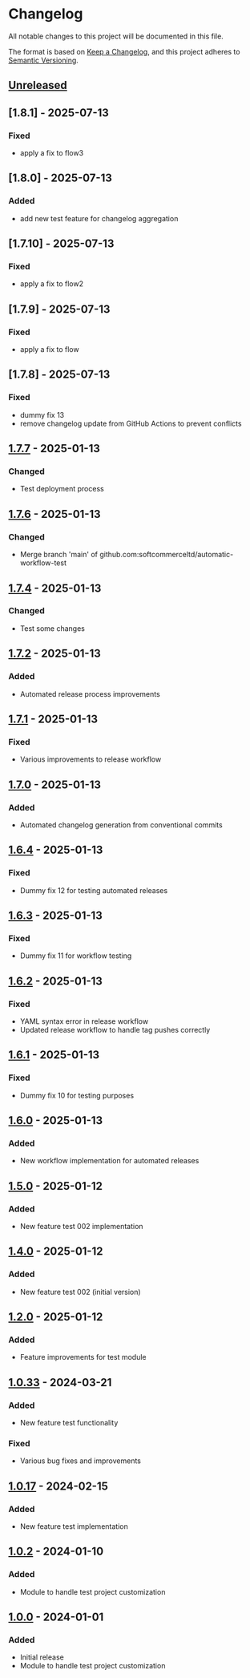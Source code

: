 # Changelog

All notable changes to this project will be documented in this file.

The format is based on [Keep a Changelog](https://keepachangelog.com/en/1.0.0/),
and this project adheres to [Semantic Versioning](https://semver.org/spec/v2.0.0.html).

## [Unreleased]

## [1.8.1] - 2025-07-13
### Fixed
- apply a fix to flow3

## [1.8.0] - 2025-07-13
### Added
- add new test feature for changelog aggregation

## [1.7.10] - 2025-07-13
### Fixed
- apply a fix to flow2

## [1.7.9] - 2025-07-13
### Fixed
- apply a fix to flow

## [1.7.8] - 2025-07-13
### Fixed
- dummy fix 13
- remove changelog update from GitHub Actions to prevent conflicts

## [1.7.7] - 2025-01-13
### Changed
- Test deployment process

## [1.7.6] - 2025-01-13
### Changed
- Merge branch 'main' of github.com:softcommerceltd/automatic-workflow-test

## [1.7.4] - 2025-01-13
### Changed
- Test some changes

## [1.7.2] - 2025-01-13
### Added
- Automated release process improvements

## [1.7.1] - 2025-01-13
### Fixed
- Various improvements to release workflow

## [1.7.0] - 2025-01-13
### Added
- Automated changelog generation from conventional commits

## [1.6.4] - 2025-01-13
### Fixed
- Dummy fix 12 for testing automated releases

## [1.6.3] - 2025-01-13
### Fixed
- Dummy fix 11 for workflow testing

## [1.6.2] - 2025-01-13
### Fixed
- YAML syntax error in release workflow
- Updated release workflow to handle tag pushes correctly

## [1.6.1] - 2025-01-13
### Fixed
- Dummy fix 10 for testing purposes

## [1.6.0] - 2025-01-13
### Added
- New workflow implementation for automated releases

## [1.5.0] - 2025-01-12
### Added
- New feature test 002 implementation

## [1.4.0] - 2025-01-12
### Added
- New feature test 002 (initial version)

## [1.2.0] - 2025-01-12
### Added
- Feature improvements for test module

## [1.0.33] - 2024-03-21
### Added
- New feature test functionality
### Fixed
- Various bug fixes and improvements

## [1.0.17] - 2024-02-15
### Added
- New feature test implementation

## [1.0.2] - 2024-01-10
### Added
- Module to handle test project customization

## [1.0.0] - 2024-01-01
### Added
- Initial release
- Module to handle test project customization

[Unreleased]: https://github.com/softcommerceltd/automatic-workflow-test/compare/v1.7.7...HEAD
[1.7.7]: https://github.com/softcommerceltd/automatic-workflow-test/compare/v1.7.6...v1.7.7
[1.7.6]: https://github.com/softcommerceltd/automatic-workflow-test/compare/v1.7.4...v1.7.6
[1.7.4]: https://github.com/softcommerceltd/automatic-workflow-test/compare/v1.7.2...v1.7.4
[1.7.2]: https://github.com/softcommerceltd/automatic-workflow-test/compare/v1.7.1...v1.7.2
[1.7.1]: https://github.com/softcommerceltd/automatic-workflow-test/compare/v1.7.0...v1.7.1
[1.7.0]: https://github.com/softcommerceltd/automatic-workflow-test/compare/v1.6.4...v1.7.0
[1.6.4]: https://github.com/softcommerceltd/automatic-workflow-test/compare/v1.6.3...v1.6.4
[1.6.3]: https://github.com/softcommerceltd/automatic-workflow-test/compare/v1.6.2...v1.6.3
[1.6.2]: https://github.com/softcommerceltd/automatic-workflow-test/compare/v1.6.1...v1.6.2
[1.6.1]: https://github.com/softcommerceltd/automatic-workflow-test/compare/v1.6.0...v1.6.1
[1.6.0]: https://github.com/softcommerceltd/automatic-workflow-test/compare/v1.5.0...v1.6.0
[1.5.0]: https://github.com/softcommerceltd/automatic-workflow-test/compare/v1.4.0...v1.5.0
[1.4.0]: https://github.com/softcommerceltd/automatic-workflow-test/compare/v1.2.0...v1.4.0
[1.2.0]: https://github.com/softcommerceltd/automatic-workflow-test/compare/v1.0.33...v1.2.0
[1.0.33]: https://github.com/softcommerceltd/automatic-workflow-test/compare/v1.0.17...v1.0.33
[1.0.17]: https://github.com/softcommerceltd/automatic-workflow-test/compare/v1.0.2...v1.0.17
[1.0.2]: https://github.com/softcommerceltd/automatic-workflow-test/compare/v1.0.0...v1.0.2
[1.0.0]: https://github.com/softcommerceltd/automatic-workflow-test/releases/tag/v1.0.0